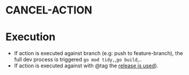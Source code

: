 # CANCEL-ACTION

# Execution
- If action is executed against branch (e.g: push to feature-branch), the full dev process is triggered `go mod tidy,`,`go build`,..
- If action is executed against with @tag the [release is used](https://github.com/kuritka/cancel-action-test/blob/main/.github/workflows/build.yaml)).
